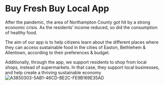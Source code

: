 # Buy Fresh Buy Local App

After the pandemic, the area of Northampton County got hit by a strong economic crisis. 	As the residents’ income reduced, so did the consumption of healthy food.

The aim of our app is to help citizens learn about the different places where they can access sustainable food in the cities of Easton, Bethlehem & Allentown, according to their preferences & budget. 

Additionally, through the app, we support residents to shop from local shops, instead of supermarkets. In that case, they support local businesses, and help create a thriving sustainable economy
![A3850303-5AB1-46CD-BE2C-FE9B169E35AD](https://user-images.githubusercontent.com/64707998/182077936-241dfeaa-e7d0-461a-8fcd-dbad5db28711.jpeg)
